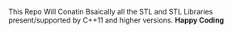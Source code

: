 This Repo Will Conatin Bsaically all the STL and STL Libraries  present/supported by C++11 and higher versions.
**Happy Coding**
